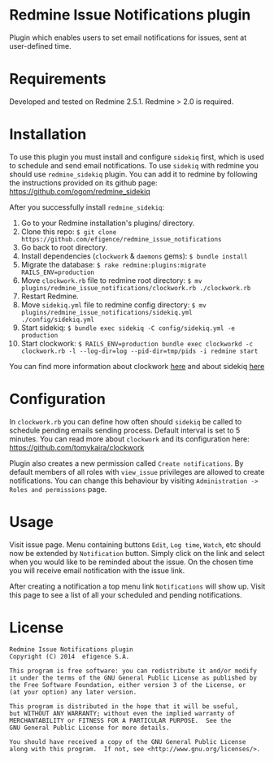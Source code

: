 # Redmine Issue Notifications plugin

Plugin which enables users to set email notifications for issues, sent at user-defined time.

# Requirements

Developed and tested on Redmine 2.5.1.
Redmine > 2.0 is required.

# Installation

To use this plugin you must install and configure `sidekiq` first, which is used to schedule and send email notifications. To use `sidekiq` with redmine you should use `redmine_sidekiq` plugin. You can add it to redmine by following the instructions provided on its github page: https://github.com/ogom/redmine_sidekiq

After you successfully install `redmine_sidekiq`:

1. Go to your Redmine installation's plugins/ directory.
2. Clone this repo: `$ git clone https://github.com/efigence/redmine_issue_notifications`
3. Go back to root directory.
4. Install dependencies (`clockwork` & `daemons` gems): `$ bundle install`
4. Migrate the database: `$ rake redmine:plugins:migrate RAILS_ENV=production`
5. Move `clockwork.rb` file to redmine root directory: `$ mv plugins/redmine_issue_notifications/clockwork.rb ./clockwork.rb`
6. Restart Redmine.
7. Move `sidekiq.yml` file to redmine config directory: `$ mv plugins/redmine_issue_notifications/sidekiq.yml ./config/sidekiq.yml`
8. Start sidekiq: `$ bundle exec sidekiq -C config/sidekiq.yml -e production`
9. Start clockwork: `$ RAILS_ENV=production bundle exec clockworkd -c clockwork.rb -l --log-dir=log --pid-dir=tmp/pids -i redmine start`

You can find more information about clockwork [here](https://github.com/tomykaira/clockwork) and about sidekiq [here](https://github.com/mperham/sidekiq)

# Configuration

In `clockwork.rb` you can define how often should `sidekiq` be called to schedule pending emails sending process. Default interval is set to 5 minutes. You can read more about `clockwork` and its configuration here: https://github.com/tomykaira/clockwork

Plugin also creates a new permission called `Create notifications`. By default members of all roles with `view_issue` privileges are allowed to create notifications. You can change this behaviour by visiting `Administration -> Roles and permissions` page.

# Usage

Visit issue page. Menu containing buttons `Edit`, `Log time`, `Watch`, etc should now be extended by `Notification` button. Simply click on the link and select when you would like to be reminded about the issue. On the chosen time you will receive email notification with the issue link.

After creating a notification a top menu link `Notifications` will show up. Visit this page to see a list of all your scheduled and pending notifications.

# License

    Redmine Issue Notifications plugin
    Copyright (C) 2014  efigence S.A.

    This program is free software: you can redistribute it and/or modify
    it under the terms of the GNU General Public License as published by
    the Free Software Foundation, either version 3 of the License, or
    (at your option) any later version.

    This program is distributed in the hope that it will be useful,
    but WITHOUT ANY WARRANTY; without even the implied warranty of
    MERCHANTABILITY or FITNESS FOR A PARTICULAR PURPOSE.  See the
    GNU General Public License for more details.

    You should have received a copy of the GNU General Public License
    along with this program.  If not, see <http://www.gnu.org/licenses/>.
